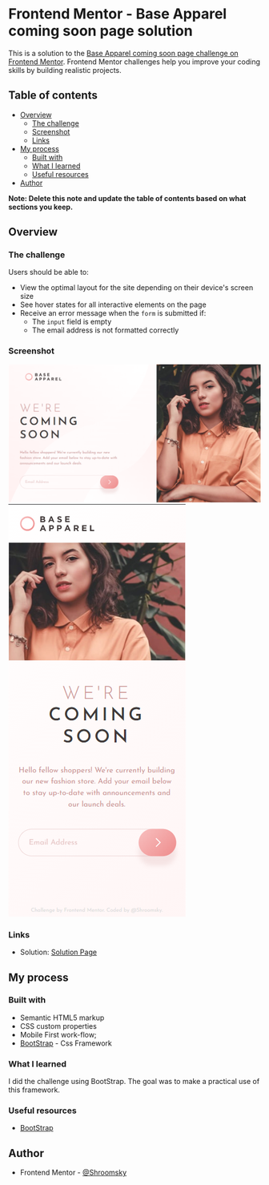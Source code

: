 # Frontend Mentor - Base Apparel coming soon page solution

This is a solution to the [Base Apparel coming soon page challenge on Frontend Mentor](https://www.frontendmentor.io/challenges/base-apparel-coming-soon-page-5d46b47f8db8a7063f9331a0). Frontend Mentor challenges help you improve your coding skills by building realistic projects.

## Table of contents

- [Overview](#overview)
  - [The challenge](#the-challenge)
  - [Screenshot](#screenshot)
  - [Links](#links)
- [My process](#my-process)
  - [Built with](#built-with)
  - [What I learned](#what-i-learned)
  - [Useful resources](#useful-resources)
- [Author](#author)

**Note: Delete this note and update the table of contents based on what sections you keep.**

## Overview

### The challenge

Users should be able to:

- View the optimal layout for the site depending on their device's screen size
- See hover states for all interactive elements on the page
- Receive an error message when the `form` is submitted if:
  - The `input` field is empty
  - The email address is not formatted correctly

### Screenshot

![Desktop View](./Screenshot_1.png)
![Mobile View](./Screenshot_2.png)

### Links

- Solution: [Solution Page](https://shroomsky.github.io/Base-apparel-comming-soon/)

## My process

### Built with

- Semantic HTML5 markup
- CSS custom properties
- Mobile First work-flow;
- [BootStrap](https://getbootstrap.com/) - Css Framework

### What I learned

I did the challenge using BootStrap. The goal was to make a practical use of this framework.

### Useful resources

- [BootStrap](https://getbootstrap.com/)

## Author

- Frontend Mentor - [@Shroomsky](https://www.frontendmentor.io/profile/Shroomsky)
